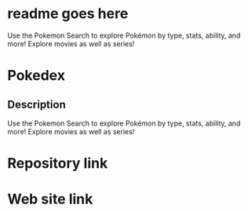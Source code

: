 # readme goes here
Use the Pokemon Search to explore Pokémon by type, stats, ability, and more! Explore movies as well as series!


# Pokedex




## Description
Use the Pokemon Search to explore Pokémon by type, stats, ability, and more! Explore movies as well as series!



# Repository link




# Web site link

